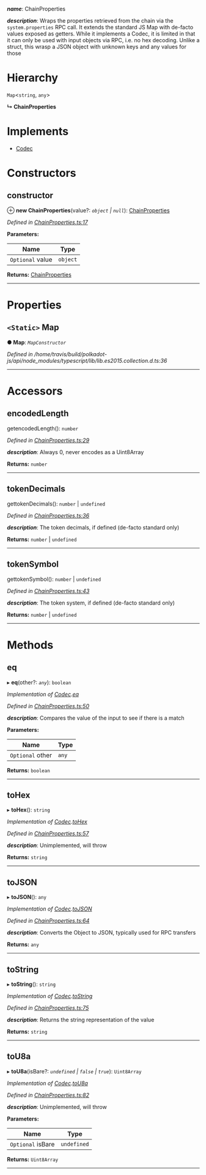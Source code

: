 

*__name__*: ChainProperties

*__description__*: Wraps the properties retrieved from the chain via the `system.properties` RPC call. It extends the standard JS Map with de-facto values exposed as getters. While it implements a Codec, it is limited in that it can only be used with input objects via RPC, i.e. no hex decoding. Unlike a struct, this wrasp a JSON object with unknown keys and any values for those

# Hierarchy

 `Map`<`string`, `any`>

**↳ ChainProperties**

# Implements

* [Codec](../interfaces/_types_.codec.md)

# Constructors

<a id="constructor"></a>

##  constructor

⊕ **new ChainProperties**(value?: *`object` | `null`*): [ChainProperties](_chainproperties_.chainproperties.md)

*Defined in [ChainProperties.ts:17](https://github.com/polkadot-js/api/blob/b34277a/packages/types/src/ChainProperties.ts#L17)*

**Parameters:**

| Name | Type |
| ------ | ------ |
| `Optional` value | `object` | `null` |

**Returns:** [ChainProperties](_chainproperties_.chainproperties.md)

___

# Properties

<a id="map"></a>

## `<Static>` Map

**● Map**: *`MapConstructor`*

*Defined in /home/travis/build/polkadot-js/api/node_modules/typescript/lib/lib.es2015.collection.d.ts:36*

___

# Accessors

<a id="encodedlength"></a>

##  encodedLength

getencodedLength(): `number`

*Defined in [ChainProperties.ts:29](https://github.com/polkadot-js/api/blob/b34277a/packages/types/src/ChainProperties.ts#L29)*

*__description__*: Always 0, never encodes as a Uint8Array

**Returns:** `number`

___
<a id="tokendecimals"></a>

##  tokenDecimals

gettokenDecimals(): `number` | `undefined`

*Defined in [ChainProperties.ts:36](https://github.com/polkadot-js/api/blob/b34277a/packages/types/src/ChainProperties.ts#L36)*

*__description__*: The token decimals, if defined (de-facto standard only)

**Returns:** `number` | `undefined`

___
<a id="tokensymbol"></a>

##  tokenSymbol

gettokenSymbol(): `number` | `undefined`

*Defined in [ChainProperties.ts:43](https://github.com/polkadot-js/api/blob/b34277a/packages/types/src/ChainProperties.ts#L43)*

*__description__*: The token system, if defined (de-facto standard only)

**Returns:** `number` | `undefined`

___

# Methods

<a id="eq"></a>

##  eq

▸ **eq**(other?: *`any`*): `boolean`

*Implementation of [Codec](../interfaces/_types_.codec.md).[eq](../interfaces/_types_.codec.md#eq)*

*Defined in [ChainProperties.ts:50](https://github.com/polkadot-js/api/blob/b34277a/packages/types/src/ChainProperties.ts#L50)*

*__description__*: Compares the value of the input to see if there is a match

**Parameters:**

| Name | Type |
| ------ | ------ |
| `Optional` other | `any` |

**Returns:** `boolean`

___
<a id="tohex"></a>

##  toHex

▸ **toHex**(): `string`

*Implementation of [Codec](../interfaces/_types_.codec.md).[toHex](../interfaces/_types_.codec.md#tohex)*

*Defined in [ChainProperties.ts:57](https://github.com/polkadot-js/api/blob/b34277a/packages/types/src/ChainProperties.ts#L57)*

*__description__*: Unimplemented, will throw

**Returns:** `string`

___
<a id="tojson"></a>

##  toJSON

▸ **toJSON**(): `any`

*Implementation of [Codec](../interfaces/_types_.codec.md).[toJSON](../interfaces/_types_.codec.md#tojson)*

*Defined in [ChainProperties.ts:64](https://github.com/polkadot-js/api/blob/b34277a/packages/types/src/ChainProperties.ts#L64)*

*__description__*: Converts the Object to JSON, typically used for RPC transfers

**Returns:** `any`

___
<a id="tostring"></a>

##  toString

▸ **toString**(): `string`

*Implementation of [Codec](../interfaces/_types_.codec.md).[toString](../interfaces/_types_.codec.md#tostring)*

*Defined in [ChainProperties.ts:75](https://github.com/polkadot-js/api/blob/b34277a/packages/types/src/ChainProperties.ts#L75)*

*__description__*: Returns the string representation of the value

**Returns:** `string`

___
<a id="tou8a"></a>

##  toU8a

▸ **toU8a**(isBare?: *`undefined` | `false` | `true`*): `Uint8Array`

*Implementation of [Codec](../interfaces/_types_.codec.md).[toU8a](../interfaces/_types_.codec.md#tou8a)*

*Defined in [ChainProperties.ts:82](https://github.com/polkadot-js/api/blob/b34277a/packages/types/src/ChainProperties.ts#L82)*

*__description__*: Unimplemented, will throw

**Parameters:**

| Name | Type |
| ------ | ------ |
| `Optional` isBare | `undefined` | `false` | `true` |

**Returns:** `Uint8Array`

___

